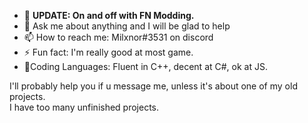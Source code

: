 - 🔭 <b>UPDATE: On and off with FN Modding.</b>
- 💬 Ask me about anything and I will be glad to help
- 📫 How to reach me: Milxnor#3531 on discord
- ⚡ Fun fact: I'm really good at most game.
- 🎉Coding Languages: Fluent in C++, decent at C#, ok at JS.

I'll probably help you if u message me, unless it's about one of my old projects.<br>
I have too many unfinished projects.
<br><br>

